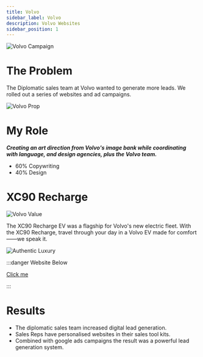 ```yaml
---
title: Volvo
sidebar_label: Volvo
description: Volvo Websites
sidebar_position: 1
---
```


![Volvo Campaign](/img/Volvo2.png)

# The Problem
 
The Diplomatic sales team at Volvo wanted to generate more leads.
We rolled out a series of websites and ad campaigns. 

![Volvo Prop](/img/Volvo3.png)

# My Role 

  ***Creating an art direction from Volvo's image bank while coordinating with language, and design agencies, plus the Volvo team.***

 - 60% Copywriting
 - 40% Design

# XC90 Recharge

![Volvo Value](/img/Volvo.png)

The XC90 Recharge EV was a flagship for Volvo's new electric fleet. With the XC90 Recharge, travel through your day in a Volvo EV made for comfort——we speak it.

![Authentic Luxury](/img/Volvo1.png)

:::danger Website Below

[Click me](https://diplomatic.volvocars.be/ "View site") 


:::

# Results

- The diplomatic sales team increased digital lead generation. 
- Sales Reps have personalised websites in their sales tool kits. 
- Combined with google ads campaigns the result was a powerful lead generation system. 